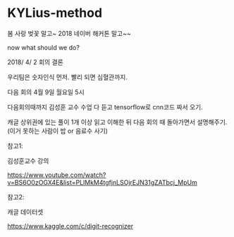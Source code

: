 # KYLius-method
봄 사랑 벚꽃 말고~
2018 네이버 해커톤 말고~~

now what should we do?


2018/ 4/ 2 회의 결론

우리팀은 숫자인식 먼저. 빨리 되면 심혈관까지.

다음 회의 4월 9일 월요일 5시

다음회의때까지 김성훈 교수 수업 다 듣고 tensorflow로 cnn코드 짜서 오기.

캐글 상위권에 있는 풀이 1개 이상 읽고 이해한 뒤 다음 회의 때 돌아가면서 설명해주기. (이거 못하는 사람이 밥 or 음료수 사기)


참고1:

김성훈교수 강의

https://www.youtube.com/watch?v=BS6O0zOGX4E&list=PLlMkM4tgfjnLSOjrEJN31gZATbcj_MpUm


참고2:

캐글 데이터셋

https://www.kaggle.com/c/digit-recognizer
 
